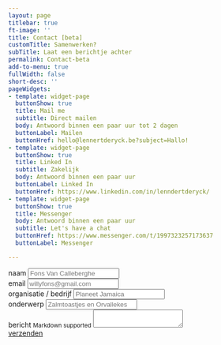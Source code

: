 ```yaml
---
layout: page
titlebar: true
ft-image: ''
title: Contact [beta]
customTitle: Samenwerken?
subTitle: Laat een berichtje achter
permalink: Contact-beta
add-to-menu: true
fullWidth: false
short-desc: ''
pageWidgets:
- template: widget-page
  buttonShow: true
  title: Mail me
  subtitle: Direct mailen
  body: Antwoord binnen een paar uur tot 2 dagen
  buttonLabel: Mailen
  buttonHref: hello@lennertderyck.be?subject=Hallo!
- template: widget-page
  buttonShow: true
  title: Linked In
  subtitle: Zakelijk
  body: Antwoord binnen een paar uur
  buttonLabel: Linked In
  buttonHref: https://www.linkedin.com/in/lenndertderyck/
- template: widget-page
  buttonShow: true
  title: Messenger
  body: Antwoord binnen een paar uur
  subtitle: Let's have a chat
  buttonHref: https://www.messenger.com/t/1997323257173637
  buttonLabel: Messenger

---
```


<div class="row">
  <div class="col-12">
    <form action="">
      <div class="form-group mb-4">
        <label for="contactFormName">naam</label>
        <input type="text" class="form-control" id="contactFormName" placeholder="Fons Van Calleberghe">
      </div>
      <div class="form-group mb-4">
        <label for="contactFormEmail">email</label>
        <input type="email" class="form-control" id="contactFormEmail" placeholder="willyfons@gmail.com">
      </div>
      <div class="form-group mb-4">
        <label for="contactFormCompany">organisatie / bedrijf</label>
        <input type="text" class="form-control" id="contactFormCompany" placeholder="Planeet Jamaica">
      </div>
      <div class="form-group mb-4">
        <label for="contactFormSubject">onderwerp</label>
        <input type="text" class="form-control" id="contactFormSubject" placeholder="Zalmtoastjes en Orvallekes">
      </div>
      <div class="form-group form-control-textarea">
        <label for="contactFormMessage">bericht</label>
        <small class="d-block mb-3 fontw-700"><i class="fab fa-markdown"></i><span class="ml-1">Markdown supported</span></small>
        <textarea class="form-control" id="contactFormMessage" rows="2"></textarea>
      </div>
      <a class="btn" href="#">verzenden</a>
    </form>
  </div>
</div>